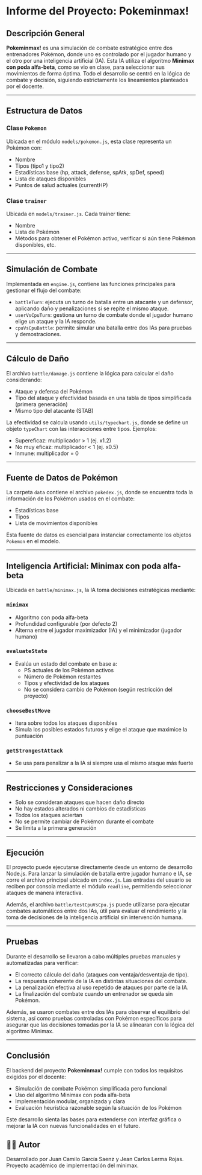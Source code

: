 # Informe del Proyecto: Pokeminmax!

## Descripción General
**Pokeminmax!** es una simulación de combate estratégico entre dos entrenadores Pokémon, donde uno es controlado por el jugador humano y el otro por una inteligencia artificial (IA). Esta IA utiliza el algoritmo **Minimax con poda alfa-beta**, como se vio en clase, para seleccionar sus movimientos de forma óptima. Todo el desarrollo se centró en la lógica de combate y decisión, siguiendo estrictamente los lineamientos planteados por el docente.

---

## Estructura de Datos

### Clase `Pokemon`
Ubicada en el módulo `models/pokemon.js`, esta clase representa un Pokémon con:
- Nombre
- Tipos (tipo1 y tipo2)
- Estadísticas base (hp, attack, defense, spAtk, spDef, speed)
- Lista de ataques disponibles
- Puntos de salud actuales (currentHP)

### Clase `trainer`
Ubicada en `models/trainer.js`. Cada trainer tiene:
- Nombre
- Lista de Pokémon
- Métodos para obtener el Pokémon activo, verificar si aún tiene Pokémon disponibles, etc.

---

## Simulación de Combate

Implementada en `engine.js`, contiene las funciones principales para gestionar el flujo del combate:

- `battleTurn`: ejecuta un turno de batalla entre un atacante y un defensor, aplicando daño y penalizaciones si se repite el mismo ataque.
- `userVsCpuTurn`: gestiona un turno de combate donde el jugador humano elige un ataque y la IA responde.
- `cpuVsCpuBattle`: permite simular una batalla entre dos IAs para pruebas y demostraciones.

---

## Cálculo de Daño

El archivo `battle/damage.js` contiene la lógica para calcular el daño considerando:
- Ataque y defensa del Pokémon
- Tipo del ataque y efectividad basada en una tabla de tipos simplificada (primera generación)
- Mismo tipo del atacante (STAB)

La efectividad se calcula usando `utils/typechart.js`, donde se define un objeto `typeChart` con las interacciones entre tipos. Ejemplos:
- Supereficaz: multiplicador > 1 (ej. x1.2)
- No muy eficaz: multiplicador < 1 (ej. x0.5)
- Inmune: multiplicador = 0

---

## Fuente de Datos de Pokémon

La carpeta `data` contiene el archivo `pokedex.js`, donde se encuentra toda la información de los Pokémon usados en el combate:
- Estadísticas base
- Tipos
- Lista de movimientos disponibles

Esta fuente de datos es esencial para instanciar correctamente los objetos `Pokemon` en el modelo.

---

## Inteligencia Artificial: Minimax con poda alfa-beta

Ubicada en `battle/minimax.js`, la IA toma decisiones estratégicas mediante:

### `minimax`
- Algoritmo con poda alfa-beta
- Profundidad configurable (por defecto 2)
- Alterna entre el jugador maximizador (IA) y el minimizador (jugador humano)

### `evaluateState`
- Evalúa un estado del combate en base a:
  - PS actuales de los Pokémon activos
  - Número de Pokémon restantes
  - Tipos y efectividad de los ataques
  - No se considera cambio de Pokémon (según restricción del proyecto)

### `chooseBestMove`
- Itera sobre todos los ataques disponibles
- Simula los posibles estados futuros y elige el ataque que maximice la puntuación

### `getStrongestAttack`
- Se usa para penalizar a la IA si siempre usa el mismo ataque más fuerte

---

## Restricciones y Consideraciones

- Solo se consideran ataques que hacen daño directo
- No hay estados alterados ni cambios de estadísticas
- Todos los ataques aciertan
- No se permite cambiar de Pokémon durante el combate
- Se limita a la primera generación

---

## Ejecución

El proyecto puede ejecutarse directamente desde un entorno de desarrollo Node.js. Para lanzar la simulación de batalla entre jugador humano e IA, se corre el archivo principal ubicado en `index.js`. Las entradas del usuario se reciben por consola mediante el módulo `readline`, permitiendo seleccionar ataques de manera interactiva.

Además, el archivo `battle/testCpuVsCpu.js` puede utilizarse para ejecutar combates automáticos entre dos IAs, útil para evaluar el rendimiento y la toma de decisiones de la inteligencia artificial sin intervención humana.

---

## Pruebas

Durante el desarrollo se llevaron a cabo múltiples pruebas manuales y automatizadas para verificar:

- El correcto cálculo del daño (ataques con ventaja/desventaja de tipo).
- La respuesta coherente de la IA en distintas situaciones del combate.
- La penalización efectiva al uso repetido de ataques por parte de la IA.
- La finalización del combate cuando un entrenador se queda sin Pokémon.

Además, se usaron combates entre dos IAs para observar el equilibrio del sistema, así como pruebas controladas con Pokémon específicos para asegurar que las decisiones tomadas por la IA se alinearan con la lógica del algoritmo Minimax.

---

## Conclusión

El backend del proyecto **Pokeminmax!** cumple con todos los requisitos exigidos por el docente:
- Simulación de combate Pokémon simplificada pero funcional
- Uso del algoritmo Minimax con poda alfa-beta
- Implementación modular, organizada y clara
- Evaluación heurística razonable según la situación de los Pokémon

Este desarrollo sienta las bases para extenderse con interfaz gráfica o mejorar la IA con nuevas funcionalidades en el futuro.


## 👨‍💻 Autor

Desarrollado por Juan Camilo García Saenz y Jean Carlos Lerma Rojas.
Proyecto académico de implementación del minimax.
